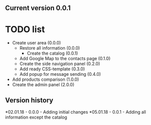 ## Current version 0.0.1

# TODO list
* Create user area (0.0.0)
  * Restore all information (0.0.0)
    * Create the catalog (0.0.1)
  * Add Google Map to the contacts page (0.1.0)
  * Create the side navigation panel (0.2.0)
  * Add ready CSS-template (0.3.0)
  * Add popup for message sending (0.4.0)
* Add products comparison (1.0.0)
* Create the admin panel (2.0.0)

## Version history
*02.01.18 - 0.0.0 - Adding initial changes
*05.01.18 - 0.0.1 - Adding all information except the catalog
